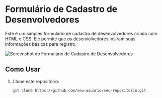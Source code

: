 # Formulário de Cadastro de Desenvolvedores

Este é um simples formulário de cadastro de desenvolvedores criado com HTML e CSS. Ele permite que os desenvolvedores insiram suas informações básicas para registro.

![Screenshot do Formulário de Cadastro de Desenvolvedores](https://github.com/douglasbelizario/formulario-html-css/issues/1#issue-1920855786)

## Como Usar

1. Clone este repositório:

   ```bash
   git clone https://github.com/seu-usuario/seu-repositorio.git
